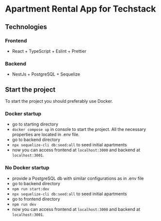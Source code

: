 # Apartment Rental App for Techstack
## Technologies
### Frontend
- React + TypeScript + Eslint + Prettier
### Backend
- NestJs + PostgreSQL + Sequelize
## Start the project
To start the project you should preferably use Docker.
### Docker startup
- go to starting directory
- ```docker compose up``` in console to start the project. All the necessary properties are located in .env file. 
- go to backend directory
- ```npx sequelize-cli db:seed:all``` to seed initial apartments
- now you can access frontend at ```localhost:3000``` and backend at ```localhost:3001```.
### No Docker startup
- provide a PostgreSQL db with similar configurations as in .env file
- go to backend directory
- ```npm run start:dev```
- ```npx sequelize-cli db:seed:all``` to seed initial apartments
- go to frontend directory
- ```npm run dev```
- now you can access frontend at ```localhost:3000``` and backend at ```localhost:3001```.
